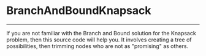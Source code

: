 # BranchAndBoundKnapsack
---
If you are not familiar with the Branch and Bound solution for the Knapsack problem, then this source code will help you. It involves creating a tree of possibilities, then trimming nodes who are not as "promising" as others. 
